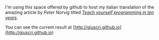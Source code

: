 I'm using this space offered by github to host
my italian translation of the amazing article by
*Peter Norvig* titled [*Teach yourself programming
in ten years*](http://norvig.com/21-days.html).

You can see the current result at [http://giuscri.github.io](http://giuscri.github.io)
